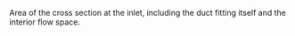 Area of the cross section at the inlet, including the duct fitting itself and the interior flow space.
